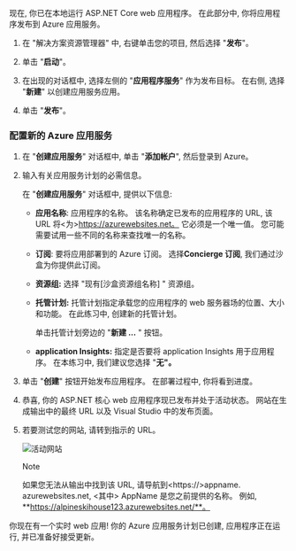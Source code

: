 现在, 你已在本地运行 ASP.NET Core web 应用程序。 在此部分中, 你将应用程序发布到 Azure 应用服务。

1. 在 "解决方案资源管理器" 中, 右键单击您的项目, 然后选择 "**发布**"。

1. 单击 "**启动**"。

1. 在出现的对话框中, 选择左侧的 "**应用程序服务**" 作为发布目标。  在右侧, 选择 "**新建**" 以创建应用服务应用。

1. 单击 "**发布**"。

### <a name="configure-your-new-azure-app-service"></a>配置新的 Azure 应用服务

1. 在 "**创建应用服务**" 对话框中, 单击 "**添加帐户**", 然后登录到 Azure。

1. 输入有关应用服务计划的必需信息。

    在 "**创建应用服务**" 对话框中, 提供以下信息:

    - **应用名称**: 应用程序的名称。  该名称确定已发布的应用程序的 URL, 该 URL 将&lt;为&gt;https://azurewebsites.net。 它必须是一个唯一值。 您可能需要试用一些不同的名称来查找唯一的名称。

    - **订阅**: 要将应用部署到的 Azure 订阅。 选择**Concierge 订阅**, 我们通过沙盒为你提供此订阅。

    - **资源组:** 选择 "现有<rgn>[沙盒资源组名称]</rgn> " 资源组。

    - **托管计划:** 托管计划指定承载您的应用程序的 web 服务器场的位置、大小和功能。  在此练习中, 创建新的托管计划。

        单击托管计划旁边的 "**新建 ...** " 按钮。

    - **application Insights:** 指定是否要将 application Insights 用于应用程序。 在本练习中, 我们建议您选择 "**无"。**

1. 单击 "**创建**" 按钮开始发布应用程序。 在部署过程中, 你将看到进度。

1. 恭喜, 你的 ASP.NET 核心 web 应用程序现已发布并处于活动状态。 网站在生成输出中的最终 URL 以及 Visual Studio 中的发布页面。

1. 若要测试您的网站, 请转到指示的 URL。

    ![活动网站](../media/5-WebPageLive.png)

    > [!NOTE]
    > 如果您无法从输出中找到该 URL, 请导航到&lt;https://&gt;appname. azurewebsites.net, &lt;其中&gt; AppName 是您之前提供的名称。 例如, **https://alpineskihouse123.azurewebsites.net/**。

你现在有一个实时 web 应用! 你的 Azure 应用服务计划已创建, 应用程序正在运行, 并已准备好接受更新。
  